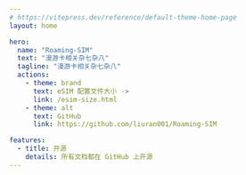 ```yaml
---
# https://vitepress.dev/reference/default-theme-home-page
layout: home

hero:
  name: "Roaming-SIM"
  text: "漫游卡相关杂七杂八"
  tagline: "漫游卡相关杂七杂八"
  actions:
    - theme: brand
      text: eSIM 配置文件大小 ->
      link: /esim-size.html
    - theme: alt
      text: GitHub
      link: https://github.com/liuran001/Roaming-SIM

features:
  - title: 开源
    details: 所有文档都在 GitHub 上开源
---
```


